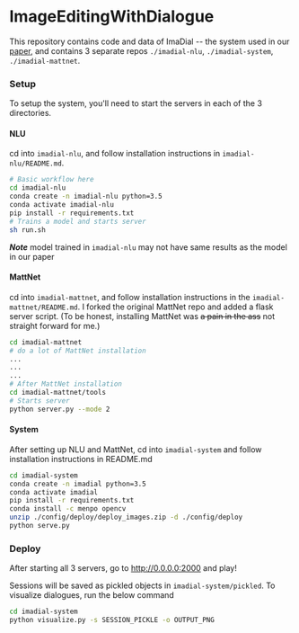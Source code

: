 # ImageEditingWithDialogue

This repository contains code and data of ImaDial -- the system used in our [paper](), and contains 3 separate repos ```./imadial-nlu```, ```./imadial-system```, ```./imadial-mattnet```. 

### Setup

To setup the system, you'll need to start the servers in each of the 3 directories.

#### NLU

cd into ```imadial-nlu```, and follow installation instructions in ```imadial-nlu/README.md```.

```bash
# Basic workflow here
cd imadial-nlu 
conda create -n imadial-nlu python=3.5 
conda activate imadial-nlu 
pip install -r requirements.txt 
# Trains a model and starts server
sh run.sh 
```

***Note*** model trained in ```imadial-nlu``` may not have same results as the model in our paper

#### MattNet

cd into ```imadial-mattnet```, and follow installation instructions in the ```imadial-mattnet/README.md```.  I forked the original MattNet repo and added a flask server script.  (To be honest, installing MattNet was ~~a pain in the ass~~ not straight forward for me.)

```bash
cd imadial-mattnet
# do a lot of MattNet installation
...
...
...
# After MattNet installation
cd imadial-mattnet/tools
# Starts server
python server.py --mode 2
```


#### System 

After setting up NLU and MattNet, cd into ```imadial-system``` and follow installation instructions in README.md

```bash
cd imadial-system 
conda create -n imadial python=3.5 
conda activate imadial 
pip install -r requirements.txt 
conda install -c menpo opencv 
unzip ./config/deploy/deploy_images.zip -d ./config/deploy
python serve.py 
```

### Deploy 

After starting all 3 servers, go to http://0.0.0.0:2000 and play!  

Sessions will be saved as pickled objects in ```imadial-system/pickled```.  To visualize dialogues, run the below command
```bash
cd imadial-system 
python visualize.py -s SESSION_PICKLE -o OUTPUT_PNG
```